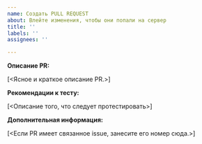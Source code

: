 ```yaml
---
name: Создать PULL REQUEST
about: Влейте изменения, чтобы они попали на сервер
title: ''
labels: ''
assignees: ''

---
```


**Описание PR:**

[<Ясное и краткое описание PR.>]

**Рекомендации к тесту:**

[<Описание того, что следует протестировать>]

**Дополнительная информация:**

[<Если PR имеет связанное issue, занесите его номер сюда.>]
